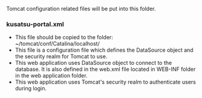 Tomcat configuration related files will be put into this folder.

### kusatsu-portal.xml
- This file should be copied to the folder: ~/tomcat/conf/Catalina/localhost/
- This file is a configuration file which defines the DataSource object and the security realm for Tomcat to use.
- This web application uses DataSource object to connect to the database. It is also defined in the web.xml file located in WEB-INF folder in the web application folder.
- This web application uses Tomcat's security realm to authenticate users during login.
